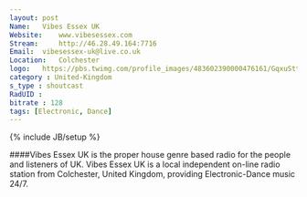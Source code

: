 ```yaml
---
layout: post
Name: 	Vibes Essex UK
Website: 	www.vibesessex.com
Stream: 	http://46.28.49.164:7716
Email: 	vibesessex-uk@live.co.uk
Location: 	Colchester
logo: 	https://pbs.twimg.com/profile_images/483602390000476161/GqxuSttq.png
category : United-Kingdom
s_type : shoutcast
RadUID : 
bitrate : 128
tags: [Electronic, Dance]
---
```

{% include JB/setup %}

####Vibes Essex UK is the proper house genre based radio for the people and listeners of UK.  Vibes Essex UK is a local independent on-line radio station from Colchester, United Kingdom, providing Electronic-Dance music 24/7.